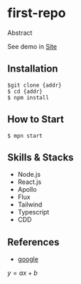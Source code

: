 # first-repo

Abstract

See demo in [Site](https://www.google.com/)

## Installation

```shell
$git clone {addr}
$ cd {addr}
$ npm install
```

## How to Start

`$ mpn start`

## Skills & Stacks

- Node.js
- React.js
- Apollo
- Flux
- Tailwind
- Typescript
- CDD

## References

- [google](https://google.com/)

$y=ax+b$
